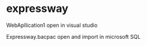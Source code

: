 # expressway
WebApllication1 open in visual studio

Expressway.bacpac open and import in microsoft SQL
